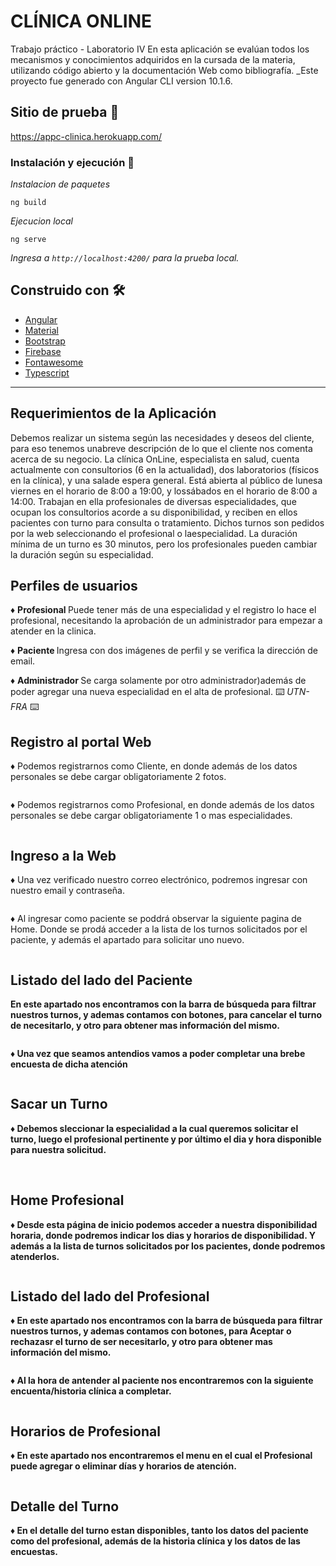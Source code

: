 <h1>CLÍNICA ONLINE</h1>
Trabajo práctico - Laboratorio IV
En esta aplicación se evalúan todos los mecanismos y conocimientos adquiridos en la cursada de la materia, utilizando código abierto y la documentación Web como bibliografía.
_Este proyecto fue generado con Angular CLI version 10.1.6.

## Sitio de prueba 🚀

https://appc-clinica.herokuapp.com/

### Instalación y ejecución 🔧

_Instalacion de paquetes_

```
ng build
```

_Ejecucion local_

```
ng serve
```

_Ingresa a `http://localhost:4200/` para la prueba local._

## Construido con 🛠️

* [Angular](https://angular.io/docs)
* [Material](https://material.angular.io/)
* [Bootstrap](https://getbootstrap.com/docs/3.3/)
* [Firebase](https://firebase.google.com/docs)
* [Fontawesome](https://fontawesome.com/)
* [Typescript](https://www.typescriptlang.org/)

---
## Requerimientos de la Aplicación
Debemos realizar un sistema según las necesidades y deseos del cliente, para eso tenemos unabreve descripción de lo que el cliente nos comenta acerca de su negocio.
La clínica OnLine, especialista en salud, cuenta actualmente con consultorios (6 en la actualidad), dos laboratorios (físicos en la clínica), y una salade espera general. Está abierta al público de lunesa viernes en el horario de 8:00 a 19:00, y lossábados en el horario de 8:00 a 14:00.
Trabajan en ella profesionales de diversas especialidades, que ocupan los consultorios acorde a su disponibilidad, y reciben en ellos pacientes con turno para consulta o tratamiento. Dichos turnos son pedidos por la web seleccionando el profesional o laespecialidad. La duración mínima de un turno es 30 minutos, pero los profesionales pueden cambiar la duración según su especialidad.


## Perfiles de usuarios

♦ <strong> Profesional </strong> Puede tener más de una especialidad y el registro lo hace el profesional, necesitando la aprobación de un administrador para empezar a atender en la clinica.

♦ <strong> Paciente </strong> Ingresa con dos imágenes de perfil y se verifica la dirección de email.

♦ <strong> Administrador </strong> Se carga solamente por otro administrador)además de poder agregar una nueva especialidad en el alta de profesional.
⌨️ _UTN-FRA_ ⌨️

## Registro al portal Web

♦ Podemos registrarnos como Cliente, en donde además de los datos personales se debe cargar obligatoriamente 2 fotos.
 
 <img src="/src/assets/readme/resgistroPaciente.png" alt="">

♦ Podemos registrarnos como Profesional, en donde además de los datos personales se debe cargar obligatoriamente 1 o mas especialidades.

 <img src="/src/assets/readme/registroProfesional.png" alt="">

 ## Ingreso a la Web

 ♦ Una vez verificado nuestro correo electrónico, podremos ingresar con nuestro email y contraseña.

 <img src="/src/assets/readme/login.png" alt="">

 ♦ Al ingresar como paciente se poddrá observar la siguiente pagina de Home. Donde se prodá acceder a la lista de los turnos solicitados por el paciente, y además el apartado para solicitar uno nuevo. 

 <img src="/src/assets/readme/homePaciente.png" alt="">

 <h2> <strong>Listado del lado del Paciente<strong> </h2>
  
 En este apartado nos encontramos con la barra de búsqueda para filtrar nuestros turnos, y ademas contamos con botones, para cancelar el turno de necesitarlo, y otro para obtener mas información del mismo. 

 <img src="/src/assets/readme/listaPaciente.png" alt="">


 ♦ Una vez que seamos antendios vamos a poder completar una brebe encuesta de dicha atención 

 <img src="/src/assets/readme/respuestaPaciente.png" alt="">

  <h2> <strong>Sacar un Turno<strong> </h2>
 
♦ Debemos sleccionar la especialidad a la cual queremos solicitar el turno, luego el profesional pertinente y por último el dia y hora disponible para nuestra solicitud.  

 <img src="/src/assets/readme/turnoEspecialidad.png" alt="">
 <img src="/src/assets/readme/turnoProfesional.png" alt="">
 <img src="/src/assets/readme/turnoFecha.png" alt="">
 <img src="/src/assets/readme/turnoVerif.png" alt="">

<h2> <strong>Home Profesional<strong> </h2>

♦ Desde esta página de inicio podemos acceder a nuestra disponibilidad horaria, donde podremos indicar los dias y horarios de disponibilidad. Y además a la lista de turnos solicitados por los pacientes, donde podremos atenderlos.

 <img src="/src/assets/readme/homeProfesional.png" alt="">

 <h2> <strong>Listado del lado del Profesional<strong> </h2>

 ♦ En este apartado nos encontramos con la barra de búsqueda para filtrar nuestros turnos, y ademas contamos con botones, para Aceptar o rechazasr el turno de ser necesitarlo, y otro para obtener mas información del mismo.

 <img src="/src/assets/readme/listadoProfesional.png" alt="">

♦ Al la hora de antender al paciente nos encontraremos con la siguiente encuenta/historia clínica a completar.

 <img src="/src/assets/readme/encuestaProfesional.png" alt="">

 <h2> <strong>Horarios de Profesional<strong> </h2>

♦ En este apartado nos encontraremos el menu en el cual el Profesional puede agregar o eliminar días y horarios de atención.

 <img src="/src/assets/readme/horaProfesional.png" alt="">


<h2> <strong>Detalle del Turno<strong> </h2>

♦ En el detalle del turno estan disponibles, tanto los datos del paciente como del profesional, además de la historia clínica y los datos de las encuestas.

 <img src="/src/assets/readme/turnoDetalle.png" alt="">




